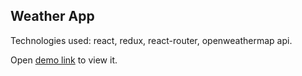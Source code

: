 

## Weather App

Technologies used: react, redux, react-router, openweathermap api.

Open [demo link](https://cryptic-refuge-85909.herokuapp.com/) to view it.
